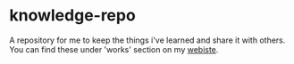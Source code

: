 # knowledge-repo
A repository for me to keep the things i've learned and share it with others. <br>
You can find these under 'works' section on my [webiste](https://jacobcelestine.com/).
